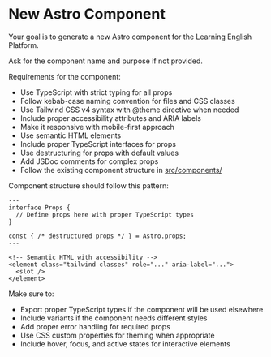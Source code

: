 # New Astro Component

Your goal is to generate a new Astro component for the Learning English Platform.

Ask for the component name and purpose if not provided.

Requirements for the component:

- Use TypeScript with strict typing for all props
- Follow kebab-case naming convention for files and CSS classes
- Use Tailwind CSS v4 syntax with @theme directive when needed
- Include proper accessibility attributes and ARIA labels
- Make it responsive with mobile-first approach
- Use semantic HTML elements
- Include proper TypeScript interfaces for props
- Use destructuring for props with default values
- Add JSDoc comments for complex props
- Follow the existing component structure in [src/components/](../../src/components/)

Component structure should follow this pattern:

```astro
---
interface Props {
  // Define props here with proper TypeScript types
}

const { /* destructured props */ } = Astro.props;
---

<!-- Semantic HTML with accessibility -->
<element class="tailwind classes" role="..." aria-label="...">
  <slot />
</element>
```

Make sure to:

- Export proper TypeScript types if the component will be used elsewhere
- Include variants if the component needs different styles
- Add proper error handling for required props
- Use CSS custom properties for theming when appropriate
- Include hover, focus, and active states for interactive elements
